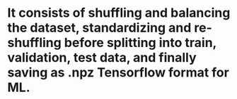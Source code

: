 # It consists of shuffling and balancing the dataset, standardizing and re-shuffling before splitting into train,  validation, test data, and finally saving as .npz Tensorflow format for ML.
